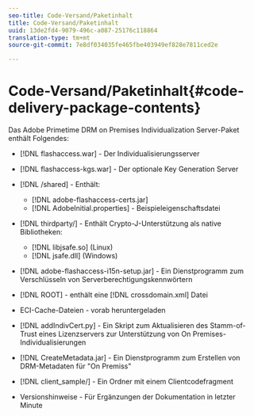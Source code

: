 ```yaml
---
seo-title: Code-Versand/Paketinhalt
title: Code-Versand/Paketinhalt
uuid: 13de2fd4-9079-496c-a087-25176c118864
translation-type: tm+mt
source-git-commit: 7e8df034035fe465fbe403949ef828e7811ced2e

---
```



# Code-Versand/Paketinhalt{#code-delivery-package-contents}

Das Adobe Primetime DRM on Premises Individualization Server-Paket enthält Folgendes:

* [!DNL flashaccess.war] - Der Individualisierungsserver
* [!DNL flashaccess-kgs.war] - Der optionale Key Generation Server
* [!DNL /shared] - Enthält:

   * [!DNL adobe-flashaccess-certs.jar]
   * [!DNL AdobeInitial.properties] - Beispieleigenschaftsdatei

* [!DNL thirdparty/] - Enthält Crypto-J-Unterstützung als native Bibliotheken:

   * [!DNL libjsafe.so] (Linux)
   * [!DNL jsafe.dll] (Windows)

* [!DNL adobe-flashaccess-i15n-setup.jar] - Ein Dienstprogramm zum Verschlüsseln von Serverberechtigungskennwörtern
* [!DNL ROOT] - enthält eine [!DNL crossdomain.xml] Datei

* ECI-Cache-Dateien - vorab heruntergeladen
* [!DNL addIndivCert.py] - Ein Skript zum Aktualisieren des Stamm-of-Trust eines Lizenzservers zur Unterstützung von On Premises-Individualisierungen
* [!DNL CreateMetadata.jar] - Ein Dienstprogramm zum Erstellen von DRM-Metadaten für &quot;On Premiss&quot;
* [!DNL client_sample/] - Ein Ordner mit einem Clientcodefragment
* Versionshinweise - Für Ergänzungen der Dokumentation in letzter Minute

